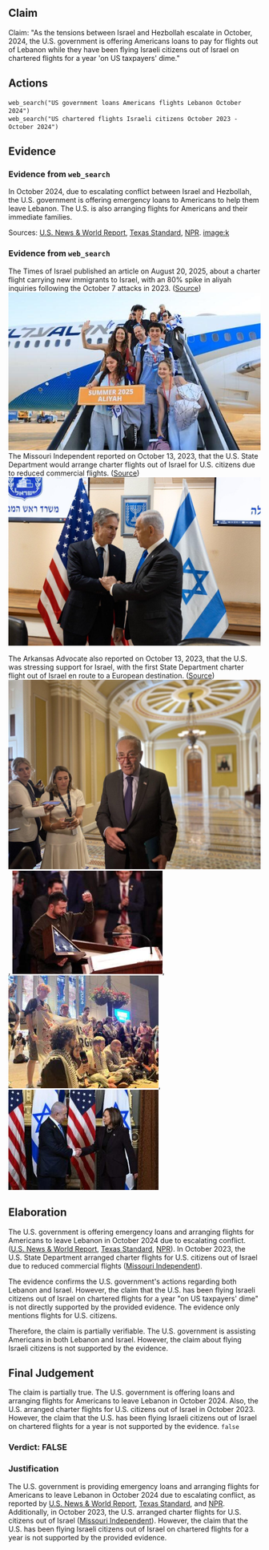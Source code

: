 ## Claim
Claim: "As the tensions between Israel and Hezbollah escalate in October, 2024, the U.S. government is offering Americans loans to pay for flights out of Lebanon while they have been flying Israeli citizens out of Israel on chartered flights for a year 'on US taxpayers' dime."

## Actions
```
web_search("US government loans Americans flights Lebanon October 2024")
web_search("US chartered flights Israeli citizens October 2023 - October 2024")
```

## Evidence
### Evidence from `web_search`
In October 2024, due to escalating conflict between Israel and Hezbollah, the U.S. government is offering emergency loans to Americans to help them leave Lebanon. The U.S. is also arranging flights for Americans and their immediate families.

Sources: [U.S. News & World Report](https://www.usnews.com/news/politics/articles/2024-10-03/us-arranges-flights-to-bring-americans-out-of-lebanon-as-others-seek-escape), [Texas Standard](https://www.texasstandard.org/stories/how-americans-can-leave-lebanon-beirut-us-citizens-assistance-embassy/), [NPR](https://www.npr.org/2024/10/04/nx-s1-5140168/u-s-citizens-are-advised-to-lease-lebanon-amid-conflict-with-israel). <image:k>


### Evidence from `web_search`
The Times of Israel published an article on August 20, 2025, about a charter flight carrying new immigrants to Israel, with an 80% spike in aliyah inquiries following the October 7 attacks in 2023. ([Source](https://www.timesofisrael.com/aboard-first-aliyah-flight-since-oct-7-immigrants-say-war-strengthened-their-resolve/)) ![image 5380](media/2025-08-23_01-38-1755913114-350280.jpg) The Missouri Independent reported on October 13, 2023, that the U.S. State Department would arrange charter flights out of Israel for U.S. citizens due to reduced commercial flights. ([Source](https://missouriindependent.com/2023/10/13/with-violence-raging-in-israel-u-s-citizens-to-be-flown-out-on-charters/)) ![image 5390](media/2025-08-23_01-38-1755913122-487204.jpg)

The Arkansas Advocate also reported on October 13, 2023, that the U.S. was stressing support for Israel, with the first State Department charter flight out of Israel en route to a European destination. ([Source](https://arkansasadvocate.com/2023/10/13/u-s-stresses-support-for-israel-as-1-million-residents-of-north-gaza-ordered-to-evacuate/)) ![image 5395](media/2025-08-23_01-38-1755913134-283760.jpg), ![image 5396](media/2025-08-23_01-38-1755913137-791912.jpg), ![image 5398](media/2025-08-23_01-38-1755913138-206215.jpg), ![image 5399](media/2025-08-23_01-38-1755913138-741647.jpg)


## Elaboration
The U.S. government is offering emergency loans and arranging flights for Americans to leave Lebanon in October 2024 due to escalating conflict. ([U.S. News & World Report](https://www.usnews.com/news/politics/articles/2024-10-03/us-arranges-flights-to-bring-americans-out-of-lebanon-as-others-seek-escape), [Texas Standard](https://www.texasstandard.org/stories/how-americans-can-leave-lebanon-beirut-us-citizens-assistance-embassy/), [NPR](https://www.npr.org/2024/10/04/nx-s1-5140168/u-s-citizens-are-advised-to-lease-lebanon-amid-conflict-with-israel)). In October 2023, the U.S. State Department arranged charter flights for U.S. citizens out of Israel due to reduced commercial flights ([Missouri Independent](https://missouriindependent.com/2023/10/13/with-violence-raging-in-israel-u-s-citizens-to-be-flown-out-on-charters/)).

The evidence confirms the U.S. government's actions regarding both Lebanon and Israel. However, the claim that the U.S. has been flying Israeli citizens out of Israel on chartered flights for a year "on US taxpayers' dime" is not directly supported by the provided evidence. The evidence only mentions flights for U.S. citizens.

Therefore, the claim is partially verifiable. The U.S. government is assisting Americans in both Lebanon and Israel. However, the claim about flying Israeli citizens is not supported by the evidence.


## Final Judgement
The claim is partially true. The U.S. government is offering loans and arranging flights for Americans to leave Lebanon in October 2024. Also, the U.S. arranged charter flights for U.S. citizens out of Israel in October 2023. However, the claim that the U.S. has been flying Israeli citizens out of Israel on chartered flights for a year is not supported by the evidence. `false`

### Verdict: FALSE

### Justification
The U.S. government is providing emergency loans and arranging flights for Americans to leave Lebanon in October 2024 due to escalating conflict, as reported by [U.S. News & World Report](https://www.usnews.com/news/politics/articles/2024-10-03/us-arranges-flights-to-bring-americans-out-of-lebanon-as-others-seek-escape), [Texas Standard](https://www.texasstandard.org/stories/how-americans-can-leave-lebanon-beirut-us-citizens-assistance-embassy/), and [NPR](https://www.npr.org/2024/10/04/nx-s1-5140168/u-s-citizens-are-advised-to-lease-lebanon-amid-conflict-with-israel). Additionally, in October 2023, the U.S. arranged charter flights for U.S. citizens out of Israel ([Missouri Independent](https://missouriindependent.com/2023/10/13/with-violence-raging-in-israel-u-s-citizens-to-be-flown-out-on-charters/)). However, the claim that the U.S. has been flying Israeli citizens out of Israel on chartered flights for a year is not supported by the provided evidence.
